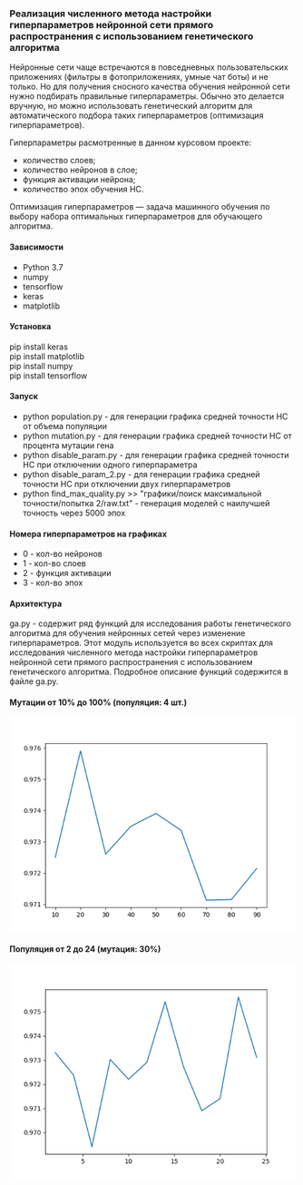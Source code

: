 ### Реализация численного метода настройки гиперпараметров нейронной сети прямого распространения с использованием генетического алгоритма

Нейронные сети чаще встречаются в повседневных пользовательских приложениях (фильтры в фотоприложениях, умные чат боты) и не только. Но для получения сносного качества обучения нейронной сети нужно подбирать правильные гиперпараметры. Обычно это делается вручную, но можно использовать генетический алгоритм для автоматического подбора таких гиперпараметров (оптимизация гиперпараметров).

Гиперпараметры расмотренные в данном курсовом проекте:
- количество слоев;
- количество нейронов в слое;
- функция активации нейрона;
- количество эпох обучения НС.

Оптимизация гиперпараметров — задача машинного обучения по выбору набора оптимальных гиперпараметров для обучающего алгоритма.

#### Зависимости
- Python 3.7
- numpy
- tensorflow
- keras
- matplotlib

#### Установка
pip install keras \
pip install matplotlib \
pip install numpy \
pip install tensorflow 

#### Запуск
- python population.py - для генерации графика средней точности НС от объема популяции
- python mutation.py - для генерации графика средней точности НС от процента мутации гена
- python disable_param.py - для генерации графика средней точности НС при отключении одного гиперпараметра
- python disable_param_2.py - для генерации графика средней точности НС при отключении двух гиперпараметров
- python find_max_quality.py >> "графики/поиск максимальной точности/попытка 2/raw.txt" - генерация моделей с наилучшей точность через 5000 эпох

#### Номера гиперпараметров на графиках
- 0 - кол-во нейронов
- 1 - кол-во слоев
- 2 - функция активации
- 3 - кол-во эпох

#### Архитектура
ga.py - содержит ряд функций для исследования работы генетического алгоритма для обучения 
нейронных сетей через изменение гиперпараметров. Этот модуль используется во всех скриптах 
для исследования численного метода настройки гиперпараметров нейронной сети прямого 
распространения с использованием генетического алгоритма. Подробное описание функций 
содержится в файле ga.py.

#### Мутации от 10% до 100% (популяция: 4 шт.)
![](./%D0%B3%D1%80%D0%B0%D1%84%D0%B8%D0%BA%D0%B8%2F%D0%B8%D0%B7%D0%BC%D0%B5%D0%BD%D0%B5%D0%BD%D0%B8%D0%B5%20%D0%BC%D1%83%D1%82%D0%B0%D1%86%D0%B8%D0%B8%2F%D0%BC%D1%83%D1%82%D0%B0%D1%86%D0%B8%D0%B8%2010-100%20%D0%BF%D0%BE%D0%BF%D1%83%D0%BB%D1%8F%D1%86%D0%B8%D1%8F%204.png)

#### Популяция от 2 до 24 (мутация: 30%)
![](./%D0%B3%D1%80%D0%B0%D1%84%D0%B8%D0%BA%D0%B8%2F%D0%B8%D0%B7%D0%BC%D0%B5%D0%BD%D0%B5%D0%BD%D0%B8%D0%B5%20%D0%BF%D0%BE%D0%BF%D1%83%D0%BB%D1%8F%D1%86%D0%B8%D0%B8%2F%D0%BF%D0%BE%D0%BF%D1%83%D0%BB%D1%8F%D1%86%D0%B8%D1%8F%202-24%2030%25%20%D0%BC%D1%83%D1%82%D0%B0%D1%86%D0%B8%D1%8F.png)
